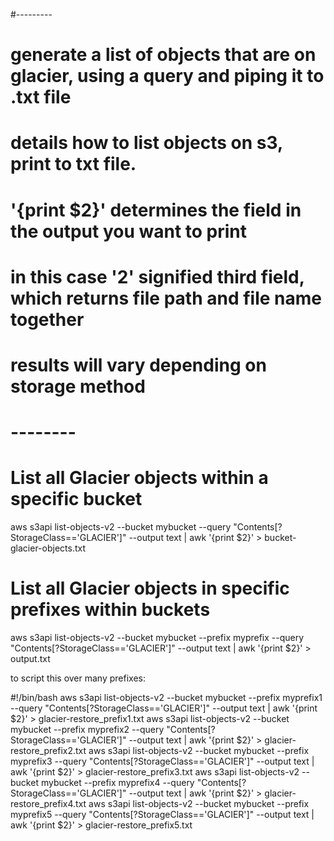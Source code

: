 #---------
# generate a list of objects that are on glacier, using a query and piping it to .txt file
# details how to list objects on s3, print to txt file.
# '{print $2}' determines the field in the output you want to print
# in this case '2' signified third field, which returns file path and file name together
# results will vary depending on storage method
# --------


# List all Glacier objects within a specific bucket
aws s3api list-objects-v2 --bucket mybucket --query "Contents[?StorageClass=='GLACIER']" --output text | awk '{print $2}' > bucket-glacier-objects.txt




# List all Glacier objects in specific prefixes within buckets
aws s3api list-objects-v2 --bucket mybucket --prefix myprefix --query "Contents[?StorageClass=='GLACIER']" --output text | awk '{print $2}' > output.txt


to script this over many prefixes:


#!/bin/bash
aws s3api list-objects-v2 --bucket mybucket --prefix myprefix1 --query "Contents[?StorageClass=='GLACIER']" --output text | awk '{print $2}' > glacier-restore_prefix1.txt
aws s3api list-objects-v2 --bucket mybucket --prefix myprefix2 --query "Contents[?StorageClass=='GLACIER']" --output text | awk '{print $2}' > glacier-restore_prefix2.txt
aws s3api list-objects-v2 --bucket mybucket --prefix myprefix3 --query "Contents[?StorageClass=='GLACIER']" --output text | awk '{print $2}' > glacier-restore_prefix3.txt
aws s3api list-objects-v2 --bucket mybucket --prefix myprefix4 --query "Contents[?StorageClass=='GLACIER']" --output text | awk '{print $2}' > glacier-restore_prefix4.txt
aws s3api list-objects-v2 --bucket mybucket --prefix myprefix5 --query "Contents[?StorageClass=='GLACIER']" --output text | awk '{print $2}' > glacier-restore_prefix5.txt

